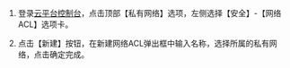 1. 登录[云平台控制台](http://console.tcecqpoc.fsphere.cn/)，点击顶部【私有网络】选项，左侧选择【安全】-【网络ACL】选项卡。

2. 点击【新建】按钮，在新建网络ACL弹出框中输入名称，选择所属的私有网络，点击确定完成。